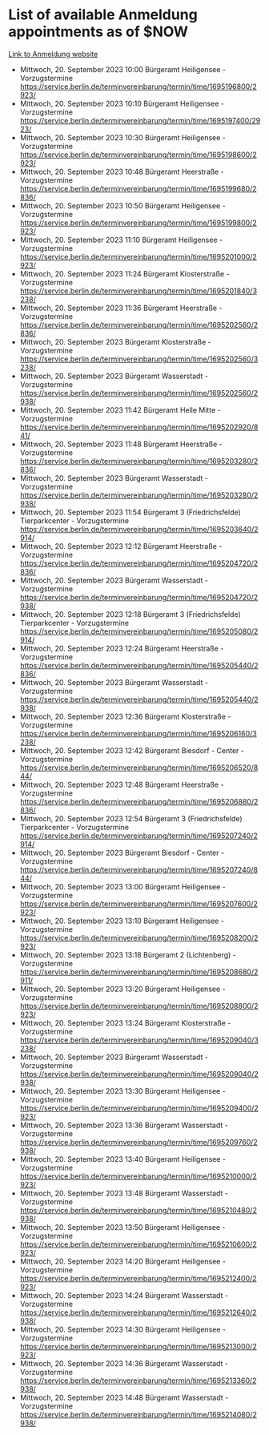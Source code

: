 # List of available Anmeldung appointments as of $NOW
[Link to Anmeldung website](https://service.berlin.de/terminvereinbarung/termin/tag.php?termin=1&anliegen[]=120686&dienstleisterlist=122210,122217,327316,122219,327312,122227,327314,122231,327346,122243,327348,122254,122252,329742,122260,329745,122262,329748,122271,327278,122273,327274,122277,327276,330436,122280,327294,122282,327290,122284,327292,122291,327270,122285,327266,122286,327264,122296,327268,150230,329760,122297,327286,122294,327284,122312,329763,122314,329775,122304,327330,122311,327334,122309,327332,317869,122281,327352,122279,329772,122283,122276,327324,122274,327326,122267,329766,122246,327318,122251,327320,122257,327322,122208,327298,122226,327300&herkunft=http%3A%2F%2Fservice.berlin.de%2Fdienstleistung%2F120686%2F)
- Mittwoch, 20. September 2023 10:00 Bürgeramt Heiligensee - Vorzugstermine https://service.berlin.de/terminvereinbarung/termin/time/1695196800/2923/
- Mittwoch, 20. September 2023 10:10 Bürgeramt Heiligensee - Vorzugstermine https://service.berlin.de/terminvereinbarung/termin/time/1695197400/2923/
- Mittwoch, 20. September 2023 10:30 Bürgeramt Heiligensee - Vorzugstermine https://service.berlin.de/terminvereinbarung/termin/time/1695198600/2923/
- Mittwoch, 20. September 2023 10:48 Bürgeramt Heerstraße - Vorzugstermine https://service.berlin.de/terminvereinbarung/termin/time/1695199680/2836/
- Mittwoch, 20. September 2023 10:50 Bürgeramt Heiligensee - Vorzugstermine https://service.berlin.de/terminvereinbarung/termin/time/1695199800/2923/
- Mittwoch, 20. September 2023 11:10 Bürgeramt Heiligensee - Vorzugstermine https://service.berlin.de/terminvereinbarung/termin/time/1695201000/2923/
- Mittwoch, 20. September 2023 11:24 Bürgeramt Klosterstraße - Vorzugstermine https://service.berlin.de/terminvereinbarung/termin/time/1695201840/3238/
- Mittwoch, 20. September 2023 11:36 Bürgeramt Heerstraße - Vorzugstermine https://service.berlin.de/terminvereinbarung/termin/time/1695202560/2836/
- Mittwoch, 20. September 2023  Bürgeramt Klosterstraße - Vorzugstermine https://service.berlin.de/terminvereinbarung/termin/time/1695202560/3238/
- Mittwoch, 20. September 2023  Bürgeramt Wasserstadt - Vorzugstermine https://service.berlin.de/terminvereinbarung/termin/time/1695202560/2938/
- Mittwoch, 20. September 2023 11:42 Bürgeramt Helle Mitte - Vorzugstermine https://service.berlin.de/terminvereinbarung/termin/time/1695202920/841/
- Mittwoch, 20. September 2023 11:48 Bürgeramt Heerstraße - Vorzugstermine https://service.berlin.de/terminvereinbarung/termin/time/1695203280/2836/
- Mittwoch, 20. September 2023  Bürgeramt Wasserstadt - Vorzugstermine https://service.berlin.de/terminvereinbarung/termin/time/1695203280/2938/
- Mittwoch, 20. September 2023 11:54 Bürgeramt 3 (Friedrichsfelde) Tierparkcenter - Vorzugstermine https://service.berlin.de/terminvereinbarung/termin/time/1695203640/2914/
- Mittwoch, 20. September 2023 12:12 Bürgeramt Heerstraße - Vorzugstermine https://service.berlin.de/terminvereinbarung/termin/time/1695204720/2836/
- Mittwoch, 20. September 2023  Bürgeramt Wasserstadt - Vorzugstermine https://service.berlin.de/terminvereinbarung/termin/time/1695204720/2938/
- Mittwoch, 20. September 2023 12:18 Bürgeramt 3 (Friedrichsfelde) Tierparkcenter - Vorzugstermine https://service.berlin.de/terminvereinbarung/termin/time/1695205080/2914/
- Mittwoch, 20. September 2023 12:24 Bürgeramt Heerstraße - Vorzugstermine https://service.berlin.de/terminvereinbarung/termin/time/1695205440/2836/
- Mittwoch, 20. September 2023  Bürgeramt Wasserstadt - Vorzugstermine https://service.berlin.de/terminvereinbarung/termin/time/1695205440/2938/
- Mittwoch, 20. September 2023 12:36 Bürgeramt Klosterstraße - Vorzugstermine https://service.berlin.de/terminvereinbarung/termin/time/1695206160/3238/
- Mittwoch, 20. September 2023 12:42 Bürgeramt Biesdorf - Center - Vorzugstermine https://service.berlin.de/terminvereinbarung/termin/time/1695206520/844/
- Mittwoch, 20. September 2023 12:48 Bürgeramt Heerstraße - Vorzugstermine https://service.berlin.de/terminvereinbarung/termin/time/1695206880/2836/
- Mittwoch, 20. September 2023 12:54 Bürgeramt 3 (Friedrichsfelde) Tierparkcenter - Vorzugstermine https://service.berlin.de/terminvereinbarung/termin/time/1695207240/2914/
- Mittwoch, 20. September 2023  Bürgeramt Biesdorf - Center - Vorzugstermine https://service.berlin.de/terminvereinbarung/termin/time/1695207240/844/
- Mittwoch, 20. September 2023 13:00 Bürgeramt Heiligensee - Vorzugstermine https://service.berlin.de/terminvereinbarung/termin/time/1695207600/2923/
- Mittwoch, 20. September 2023 13:10 Bürgeramt Heiligensee - Vorzugstermine https://service.berlin.de/terminvereinbarung/termin/time/1695208200/2923/
- Mittwoch, 20. September 2023 13:18 Bürgeramt 2 (Lichtenberg) - Vorzugstermine https://service.berlin.de/terminvereinbarung/termin/time/1695208680/2911/
- Mittwoch, 20. September 2023 13:20 Bürgeramt Heiligensee - Vorzugstermine https://service.berlin.de/terminvereinbarung/termin/time/1695208800/2923/
- Mittwoch, 20. September 2023 13:24 Bürgeramt Klosterstraße - Vorzugstermine https://service.berlin.de/terminvereinbarung/termin/time/1695209040/3238/
- Mittwoch, 20. September 2023  Bürgeramt Wasserstadt - Vorzugstermine https://service.berlin.de/terminvereinbarung/termin/time/1695209040/2938/
- Mittwoch, 20. September 2023 13:30 Bürgeramt Heiligensee - Vorzugstermine https://service.berlin.de/terminvereinbarung/termin/time/1695209400/2923/
- Mittwoch, 20. September 2023 13:36 Bürgeramt Wasserstadt - Vorzugstermine https://service.berlin.de/terminvereinbarung/termin/time/1695209760/2938/
- Mittwoch, 20. September 2023 13:40 Bürgeramt Heiligensee - Vorzugstermine https://service.berlin.de/terminvereinbarung/termin/time/1695210000/2923/
- Mittwoch, 20. September 2023 13:48 Bürgeramt Wasserstadt - Vorzugstermine https://service.berlin.de/terminvereinbarung/termin/time/1695210480/2938/
- Mittwoch, 20. September 2023 13:50 Bürgeramt Heiligensee - Vorzugstermine https://service.berlin.de/terminvereinbarung/termin/time/1695210600/2923/
- Mittwoch, 20. September 2023 14:20 Bürgeramt Heiligensee - Vorzugstermine https://service.berlin.de/terminvereinbarung/termin/time/1695212400/2923/
- Mittwoch, 20. September 2023 14:24 Bürgeramt Wasserstadt - Vorzugstermine https://service.berlin.de/terminvereinbarung/termin/time/1695212640/2938/
- Mittwoch, 20. September 2023 14:30 Bürgeramt Heiligensee - Vorzugstermine https://service.berlin.de/terminvereinbarung/termin/time/1695213000/2923/
- Mittwoch, 20. September 2023 14:36 Bürgeramt Wasserstadt - Vorzugstermine https://service.berlin.de/terminvereinbarung/termin/time/1695213360/2938/
- Mittwoch, 20. September 2023 14:48 Bürgeramt Wasserstadt - Vorzugstermine https://service.berlin.de/terminvereinbarung/termin/time/1695214080/2938/
